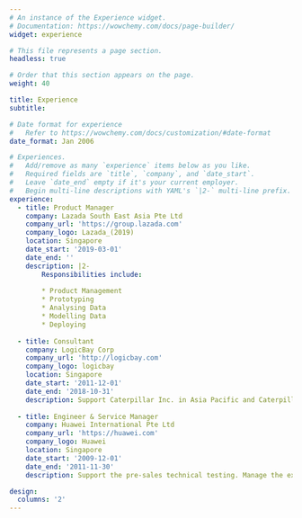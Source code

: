 ```yaml
---
# An instance of the Experience widget.
# Documentation: https://wowchemy.com/docs/page-builder/
widget: experience

# This file represents a page section.
headless: true

# Order that this section appears on the page.
weight: 40

title: Experience
subtitle:

# Date format for experience
#   Refer to https://wowchemy.com/docs/customization/#date-format
date_format: Jan 2006

# Experiences.
#   Add/remove as many `experience` items below as you like.
#   Required fields are `title`, `company`, and `date_start`.
#   Leave `date_end` empty if it's your current employer.
#   Begin multi-line descriptions with YAML's `|2-` multi-line prefix.
experience:
  - title: Product Manager
    company: Lazada South East Asia Pte Ltd
    company_url: 'https://group.lazada.com'
    company_logo: Lazada_(2019)
    location: Singapore
    date_start: '2019-03-01'
    date_end: ''
    description: |2-
        Responsibilities include:
        
        * Product Management
        * Prototyping
        * Analysing Data
        * Modelling Data
        * Deploying
        
  - title: Consultant
    company: LogicBay Corp
    company_url: 'http://logicbay.com'
    company_logo: logicbay
    location: Singapore
    date_start: '2011-12-01'
    date_end: '2018-10-31'
    description: Support Caterpillar Inc. in Asia Pacific and Caterpillar Dealerships in Asia Pacific
  
  - title: Engineer & Service Manager
    company: Huawei International Pte Ltd
    company_url: 'https://huawei.com'
    company_logo: Huawei
    location: Singapore
    date_start: '2009-12-01'
    date_end: '2011-11-30'
    description: Support the pre-sales technical testing. Manage the exclusive Huawei service centre in Singapore back then.  

design:
  columns: '2'
---
```

